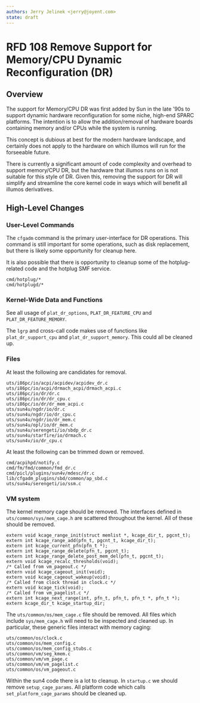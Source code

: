 ```yaml
---
authors: Jerry Jelinek <jerry@joyent.com>
state: draft
---
```


# RFD 108 Remove Support for Memory/CPU Dynamic Reconfiguration (DR)

## Overview

The support for Memory/CPU DR was first added by Sun in the late '90s to
support dynamic hardware reconfiguration for some niche, high-end SPARC
platforms. The intention is to allow the addition/removal of hardware boards
containing memory and/or CPUs while the system is running.

This concept is dubious at best for the modern hardware landscape, and certainly
does not apply to the hardware on which illumos will run for the forseeable
future.

There is currently a significant amount of code complexity and overhead to
support memory/CPU DR, but the hardware that illumos runs on is not suitable
for this style of DR. Given this, removing the support for DR will simplify and
streamline the core kernel code in ways which will benefit all illumos
derivatives.

## High-Level Changes

### User-Level Commands

The `cfgadm` command is the primary user-interface for DR operations. This
command is still important for some operations, such as disk replacement,
but there is likely some opportunity for cleanup here.

It is also possible that there is opportunity to cleanup some of the
hotplug-related code and the hotplug SMF service.

    cmd/hotplug/*
    cmd/hotplugd/*

### Kernel-Wide Data and Functions

See all usage of `plat_dr_options`, `PLAT_DR_FEATURE_CPU` and
`PLAT_DR_FEATURE_MEMORY`.

The `lgrp` and cross-call code makes use of functions like `plat_dr_support_cpu`
and `plat_dr_support_memory`. This could all be cleaned up.

### Files

At least the following are candidates for removal.

    uts/i86pc/io/acpi/acpidev/acpidev_dr.c
    uts/i86pc/io/acpi/drmach_acpi/drmach_acpi.c
    uts/i86pc/io/dr/dr.c
    uts/i86pc/io/dr/dr_cpu.c
    uts/i86pc/io/dr/dr_mem_acpi.c
    uts/sun4u/ngdr/io/dr.c
    uts/sun4u/ngdr/io/dr_cpu.c
    uts/sun4u/ngdr/io/dr_mem.c
    uts/sun4u/opl/io/dr_mem.c
    uts/sun4u/serengeti/io/sbdp_dr.c
    uts/sun4u/starfire/io/drmach.c
    uts/sun4v/io/dr_cpu.c

At least the following can be trimmed down or removed.

    cmd/acpihpd/notify.c
    cmd/fm/fmd/common/fmd_dr.c
    cmd/picl/plugins/sun4v/mdesc/dr.c
    lib/cfgadm_plugins/sbd/common/ap_sbd.c
    uts/sun4u/serengeti/io/ssm.c

### VM system

The kernel memory cage should be removed. The interfaces defined in
`uts/common/sys/mem_cage.h` are scattered throughout the kernel. All of these
should be removed.

    extern void kcage_range_init(struct memlist *, kcage_dir_t, pgcnt_t);
    extern int kcage_range_add(pfn_t, pgcnt_t, kcage_dir_t);
    extern int kcage_current_pfn(pfn_t *);
    extern int kcage_range_delete(pfn_t, pgcnt_t);
    extern int kcage_range_delete_post_mem_del(pfn_t, pgcnt_t);
    extern void kcage_recalc_thresholds(void);
    /* Called from vm_pageout.c */
    extern void kcage_cageout_init(void);
    extern void kcage_cageout_wakeup(void);
    /* Called from clock thread in clock.c */
    extern void kcage_tick(void);
    /* Called from vm_pagelist.c */
    extern int kcage_next_range(int, pfn_t, pfn_t, pfn_t *, pfn_t *);
    extern kcage_dir_t kcage_startup_dir;

The `uts/common/os/mem_cage.c` file should be removed. All files which
include `sys/mem_cage.h` will need to be inspected and cleaned up.
In particular, these generic files interact with memory caging:

    uts/common/os/clock.c
    uts/common/os/mem_config.c
    uts/common/os/mem_config_stubs.c
    uts/common/vm/seg_kmem.c
    uts/common/vm/vm_page.c
    uts/common/vm/vm_pagelist.c
    uts/common/os/vm_pageout.c

Within the sun4 code there is a lot to cleanup. In `startup.c` we should remove
`setup_cage_params`. All platform code which calls `set_platform_cage_params`
should be cleaned up.
